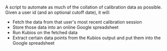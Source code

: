 A script to automate as much of the collation of calibration data as possible. Given a user id (and an optional cutoff date), it will:

  - Fetch the data from that user's most recent calibration session
  - Store those data into an online Google spreadsheet
  - Run Kubios on the fetched data
  - Extract certain data points from the Kubios output and put them into the Google spreadsheet